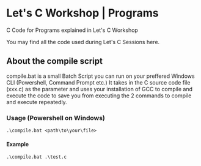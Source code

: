 # Let's C Workshop | Programs
C Code for Programs explained in Let's C Workshop

You may find all the code used during Let's C Sessions here.

## About the compile script
compile.bat is a small Batch Script you can run on your preffered Windows CLI (Powershell, Command Prompt etc.)
It takes in the C source code file (xxx.c) as the parameter and uses your installation of GCC to compile and execute the code to save you from executing the 2 commands to compile and execute repeatedly.

### Usage (Powershell on Windows)
```
.\compile.bat <path\to\your\file>
```

#### Example
```
.\compile.bat .\test.c
```
